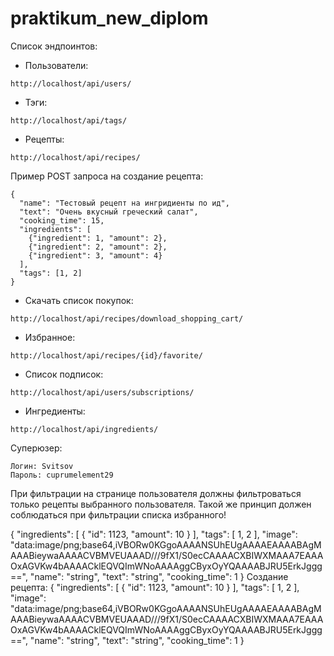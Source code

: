 # praktikum_new_diplom
Список эндпоинтов:
- Пользователи:
```
http://localhost/api/users/
```
- Тэги:
```
http://localhost/api/tags/
```
- Рецепты:
```
http://localhost/api/recipes/
```
Пример POST запроса на создание рецепта:
```
{
  "name": "Тестовый рецепт на ингридиенты по ид",
  "text": "Очень вкусный греческий салат",
  "cooking_time": 15,
  "ingredients": [
    {"ingredient": 1, "amount": 2},
    {"ingredient": 2, "amount": 2},
    {"ingredient": 3, "amount": 4}
  ],
  "tags": [1, 2]
}
```
- Скачать список покупок:
```
http://localhost/api/recipes/download_shopping_cart/
```
- Избранное:
```
http://localhost/api/recipes/{id}/favorite/
```
- Список подписок:
```
http://localhost/api/users/subscriptions/
```
- Ингредиенты:
```
http://localhost/api/ingredients/
```
Суперюзер:
```
Логин: Svitsov
Пароль: cuprumelement29
```

При фильтрации на странице пользователя должны фильтроваться только рецепты выбранного пользователя. 
Такой же принцип должен соблюдаться при фильтрации списка избранного!

{
  "ingredients": [
    {
      "id": 1123,
      "amount": 10
    }
  ],
  "tags": [
    1,
    2
  ],
  "image": "data:image/png;base64,iVBORw0KGgoAAAANSUhEUgAAAAEAAAABAgMAAABieywaAAAACVBMVEUAAAD///9fX1/S0ecCAAAACXBIWXMAAA7EAAAOxAGVKw4bAAAACklEQVQImWNoAAAAggCByxOyYQAAAABJRU5ErkJggg==",
  "name": "string",
  "text": "string",
  "cooking_time": 1
}
Создание рецепта:
{
  "ingredients": [
    {
      "id": 1123,
      "amount": 10
    }
  ],
  "tags": [
    1,
    2
  ],
  "image": "data:image/png;base64,iVBORw0KGgoAAAANSUhEUgAAAAEAAAABAgMAAABieywaAAAACVBMVEUAAAD///9fX1/S0ecCAAAACXBIWXMAAA7EAAAOxAGVKw4bAAAACklEQVQImWNoAAAAggCByxOyYQAAAABJRU5ErkJggg==",
  "name": "string",
  "text": "string",
  "cooking_time": 1
}